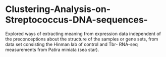 # Clustering-Analysis-on-Streptococcus-DNA-sequences-
Explored ways of extracting meaning from expression data independent of the preconceptions about the structure of the samples or gene sets, from data set consisting the Hinman lab of control and Tbr- RNA-seq measurements from Patira miniata (sea star).
